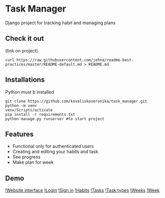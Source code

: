 # Task Manager

Django project for tracking habit and managing plans

## Check it out

(link on project)

```shell
curl https://raw.githubusercontent.com/jehna/readme-best-practices/master/README-default.md > README.md
```

## Installations
Python must b installed

```shell
git clone https://github.com/kovaliskoveronika/task_manager.git
python -m venv
venv/Scripts/activate
pip install -r requirements.txt
python manage.py runserver #to start project
```

## Features

* Functional only for authenticated users
* Creating and editing your habits and task
* See progress
* Make plan for week

## Demo
[!Website interface](main_page.PNG)
[!Login](login_page.PNG)
[!Sign in](create_user_page.PNG)
[!Habits](habits_list_page.PNG)
[!Tasks](tast_list_page.PNG)
[!Task types](tast_types_list_page.PNG)
[!Weeks](week_list_page.PNG)
[!Week](week_detail_page.PNG)
